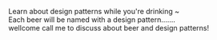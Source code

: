 Learn about design patterns while you're drinking ~  
      Each beer will be named with a design pattern.......   
      wellcome call me to discuss about beer and design patterns!
  
